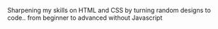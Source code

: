 Sharpening my skills on HTML and CSS by turning random designs to code.. from beginner to advanced without Javascript
